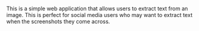 ###

This is a simple web application that allows users to extract text from an image. This is perfect for social media users who may want to extract text when the screenshots they come across.

